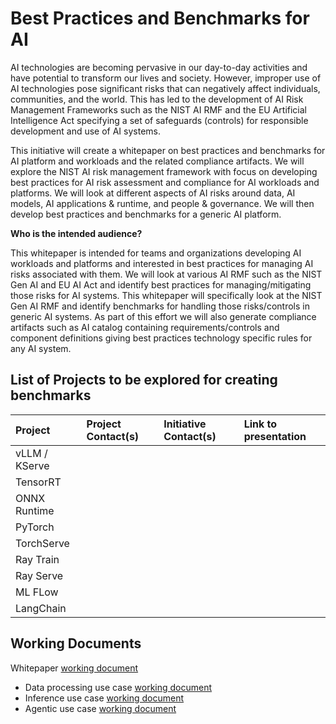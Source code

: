 # Best Practices and Benchmarks for AI

AI technologies are becoming pervasive in our day-to-day activities and have potential to transform our lives and society. 
However, improper use of AI technologies pose significant risks that can negatively affect individuals, communities, and the world. 
This has led to the development of AI Risk Management Frameworks such as the NIST AI RMF and the EU Artificial Intelligence Act 
specifying a set of safeguards (controls) for responsible development and use of AI systems.

This initiative will create a whitepaper on best practices and benchmarks for AI platform and workloads and the related compliance artifacts. 
We will explore the NIST AI risk management framework with focus on developing best practices for AI risk assessment and compliance 
for AI workloads and  platforms. We will look at different aspects of AI risks around data, AI models, AI applications & runtime, 
and people & governance. We will then develop best practices and benchmarks for a generic AI platform.

**Who is the intended audience?**

This whitepaper is intended for teams and organizations developing AI workloads and platforms and interested in best practices for 
managing AI risks associated with them. We will look at various AI RMF such as the NIST Gen AI and EU AI Act and identify best practices 
for managing/mitigating those risks for AI systems. This whitepaper will specifically look at the NIST Gen AI RMF and identify benchmarks 
for handling those risks/controls in generic AI systems. As part of this effort we will also generate compliance artifacts such as 
AI catalog containing requirements/controls and component definitions giving best practices technology specific rules for any AI system.

## List of Projects to be explored for creating benchmarks

| Project          | Project Contact(s) | Initiative Contact(s) | Link to presentation  |
| :--------------  | :------            | :------                | :------               |
| vLLM / KServe   |                    |                        |                       |
| TensorRT   |                    |                        |                       |
| ONNX Runtime   |                    |                        |                       |
| PyTorch   |                    |                        |                       |
| TorchServe   |                    |                        |                       |
| Ray Train   |                    |                        |                       |
| Ray Serve   |                    |                        |                       |
| ML FLow   |                    |                        |                       |
| LangChain   |                    |                        |                       |


## Working Documents

Whitepaper [working document](https://docs.google.com/document/d/16YN4Zw_GQqirzgGn370xZ4rOdXW1D9KLap0EeykkHPM/edit?usp=sharing)

- Data processing use case [working document](https://docs.google.com/document/d/1vjUkEi5LwmnEIr_n_VuOfD7jhiFE5zv04Tk8xjE10Jc/edit?usp=sharing)
- Inference use case [working  document](https://docs.google.com/document/d/1pCDWFVLSI5jl8leSvFoWi2Jk-6NXRBYqZdYOR67hBsM/edit?usp=sharing)
- Agentic use case [working document](https://docs.google.com/document/d/1aiLUuWO5TDVjvEVPKmNxErD1l9vh9RSsZCiVLq4jYJY/edit?usp=sharing)

